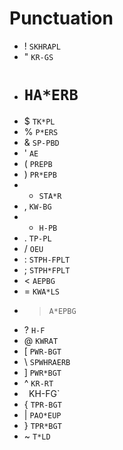 # Punctuation

* ! `SKHRAPL`
* " `KR-GS`
* # `HA*ERB`
* $ `TK*PL`
* % `P*ERS`
* & `SP-PBD`
* ' `AE`
* ( `PREPB`
* ) `PR*EPB`
* * `STA*R`
* , `KW-BG`
* - `H-PB`
* . `TP-PL`
* / `OEU`
* : `STPH-FPLT`
* ; `STPH*FPLT`
* < `AEPBG`
* = `KWA*LS`
* > `A*EPBG`
* ? `H-F`
* @ `KWRAT`
* [ `PWR-BGT`
* \ `SPWHRAERB`
* ] `PWR*BGT`
* ^ `KR-RT`
* ` `KH-FG`
* { `TPR-BGT`
* | `PAO*EUP`
* } `TPR*BGT`
* ~ `T*LD`
